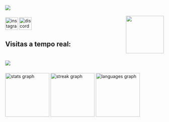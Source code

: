 ###

<h2 align="left">
  <a href="https://git.io/typing-svg">
    <img src="https://readme-typing-svg.herokuapp.com/?lines=Bota+o+freno+Madaleno❗&size=28&color=00FF00">
  </a>
</h

###

<img align="right" height="120" src="https://media.tenor.com/d2goKH2JmfoAAAAM/spyro-spyro-glasses.gif"  />

###

<div align="left">
  <img src="https://img.shields.io/static/v1?message=Instagram&logo=instagram&label=&color=E4405F&logoColor=white&labelColor=&style=for-the-badge" height="40" alt="instagram logo"  />
  <img src="https://img.shields.io/static/v1?message=Discord&logo=discord&label=&color=7289DA&logoColor=white&labelColor=&style=for-the-badge" height="40" alt="discord logo"  />
</div>

###

<h2 align="left">Visitas a tempo real:</h2>

###

<br clear="both">

<img align="left" src="https://profile-counter.glitch.me/oscar-olveiraa/count.svg?"  />

###

<br clear="both">

<div align="left">
  <img src="https://github-readme-stats.vercel.app/api?username=oscar-olveiraa&hide_title=true&hide_rank=false&show_icons=true&include_all_commits=true&count_private=true&disable_animations=false&theme=radical&locale=es&hide_border=false&order=1" height="140" alt="stats graph"  />
  <img src="https://streak-stats.demolab.com?user=oscar-olveiraa&locale=es&mode=daily&theme=radical&hide_border=false&border_radius=10&date_format=M%20j%5B,%20Y%5D&order=3" height="140" alt="streak graph"  />
  <img src="https://github-readme-stats.vercel.app/api/top-langs?username=oscar-olveiraa&locale=es&hide_title=false&layout=compact&card_width=320&langs_count=5&theme=radical&hide_border=false&order=2" height="140" alt="languages graph"  />
</div>

###
